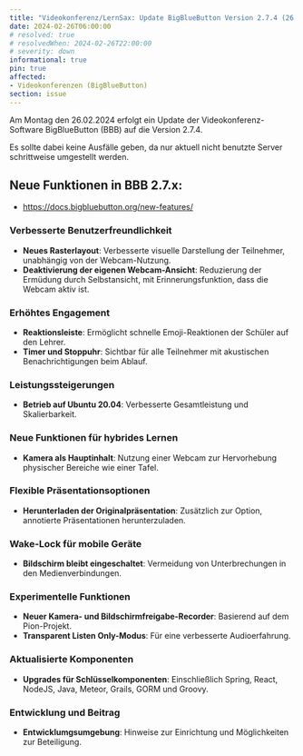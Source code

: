 ```yaml
---
title: "Videokonferenz/LernSax: Update BigBlueButton Version 2.7.4 (26.02.2024)"
date: 2024-02-26T06:00:00
# resolved: true
# resolvedWhen: 2024-02-26T22:00:00
# severity: down
informational: true
pin: true 
affected:
- Videokonferenzen (BigBlueButton)
section: issue
---
```


Am Montag den 26.02.2024 erfolgt ein Update der Videokonferenz-Software BigBlueButton (BBB) auf die Version 2.7.4.

Es sollte dabei keine Ausfälle geben, da nur aktuell nicht benutzte Server schrittweise umgestellt werden.

## Neue Funktionen in BBB 2.7.x:

* https://docs.bigbluebutton.org/new-features/


### Verbesserte Benutzerfreundlichkeit
- **Neues Rasterlayout**: Verbesserte visuelle Darstellung der Teilnehmer, unabhängig von der Webcam-Nutzung.
- **Deaktivierung der eigenen Webcam-Ansicht**: Reduzierung der Ermüdung durch Selbstansicht, mit Erinnerungsfunktion, dass die Webcam aktiv ist.

### Erhöhtes Engagement
- **Reaktionsleiste**: Ermöglicht schnelle Emoji-Reaktionen der Schüler auf den Lehrer.
- **Timer und Stoppuhr**: Sichtbar für alle Teilnehmer mit akustischen Benachrichtigungen beim Ablauf.

### Leistungssteigerungen
- **Betrieb auf Ubuntu 20.04**: Verbesserte Gesamtleistung und Skalierbarkeit.

### Neue Funktionen für hybrides Lernen
- **Kamera als Hauptinhalt**: Nutzung einer Webcam zur Hervorhebung physischer Bereiche wie einer Tafel.

### Flexible Präsentationsoptionen
- **Herunterladen der Originalpräsentation**: Zusätzlich zur Option, annotierte Präsentationen herunterzuladen.

### Wake-Lock für mobile Geräte
- **Bildschirm bleibt eingeschaltet**: Vermeidung von Unterbrechungen in den Medienverbindungen.

### Experimentelle Funktionen
- **Neuer Kamera- und Bildschirmfreigabe-Recorder**: Basierend auf dem Pion-Projekt.
- **Transparent Listen Only-Modus**: Für eine verbesserte Audioerfahrung.

### Aktualisierte Komponenten
- **Upgrades für Schlüsselkomponenten**: Einschließlich Spring, React, NodeJS, Java, Meteor, Grails, GORM und Groovy.

### Entwicklung und Beitrag
- **Entwicklumgsumgebung**: Hinweise zur Einrichtung und Möglichkeiten zur Beteiligung.

